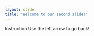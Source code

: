 ```yaml
---
layout: slide
title: "Welcome to our second slide!"
---
```

Instruction
Use the left arrow to go back!

